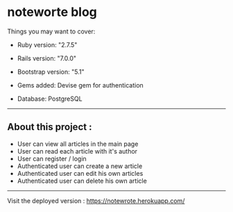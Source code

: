 # noteworte blog

Things you may want to cover:

- Ruby version: "2.7.5"

- Rails version: "7.0.0"

- Bootstrap version: "5.1"

- Gems added: Devise gem for authentication

- Database: PostgreSQL

---

## About this project :

- User can view all articles in the main page
- User can read each article with it's author
- User can register / login
- Authenticated user can create a new article
- Authenticated user can edit his own articles
- Authenticated user can delete his own article

---

Visit the deployed version : https://notewrote.herokuapp.com/
